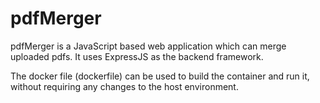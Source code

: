 # pdfMerger
pdfMerger is a JavaScript based web application which can merge uploaded pdfs. It uses ExpressJS as the backend framework.

The docker file (dockerfile) can be used to build the container and run it, without requiring any changes to the host environment.
